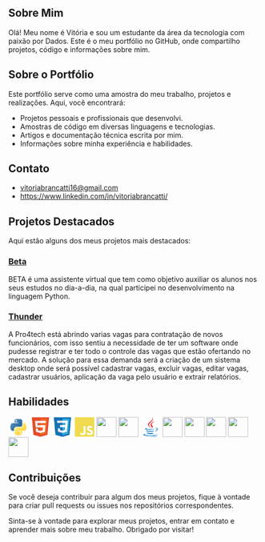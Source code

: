 ## Sobre Mim

Olá! Meu nome é Vitória e sou um estudante da área da tecnologia com paixão por Dados. Este é o meu portfólio no GitHub, onde compartilho projetos, código e informações sobre mim.

## Sobre o Portfólio

Este portfólio serve como uma amostra do meu trabalho, projetos e realizações. Aqui, você encontrará:

- Projetos pessoais e profissionais que desenvolvi.
- Amostras de código em diversas linguagens e tecnologias.
- Artigos e documentação técnica escrita por mim.
- Informações sobre minha experiência e habilidades.

## Contato

- vitoriabrancatti16@gmail.com
- https://www.linkedin.com/in/vitoriabrancatti/

## Projetos Destacados

Aqui estão alguns dos meus projetos mais destacados:

### [Beta](https://github.com/vitoriabrancatti/beta01.git)

BETA é uma assistente virtual que tem como objetivo auxiliar os alunos nos seus estudos no dia-a-dia, na qual participei no desenvolvimento na linguagem Python.

### [Thunder](https://github.com/vitoriabrancatti/Pro4Tech.git)

A Pro4tech está abrindo varias vagas para contratação de novos funcionários, com isso sentiu a necessidade de ter um software onde pudesse registrar e ter todo o controle das vagas que estão ofertando no mercado. A solução para essa demanda será a criação de um sistema desktop onde será possível cadastrar vagas, excluir vagas, editar vagas, cadastrar usuários, aplicação da vaga pelo usuário e extrair relatórios.

## Habilidades

<div aling ="left">
 <img align="center" alt="" height="40" width="40" src="https://raw.githubusercontent.com/devicons/devicon/master/icons/python/python-original.svg">
 <img align="center" alt="" height="40" width="40" src="https://raw.githubusercontent.com/devicons/devicon/master/icons/html5/html5-original.svg">
 <img align="center" alt="" height="40" width="40" src="https://raw.githubusercontent.com/devicons/devicon/master/icons/css3/css3-original.svg">
 <img align="center" alt="" height="40" width="40" src="https://raw.githubusercontent.com/devicons/devicon/master/icons/javascript/javascript-plain.svg">
<img align="center" alt="" height="40" width="40"  src="https://cdn.jsdelivr.net/gh/devicons/devicon/icons/bootstrap/bootstrap-original.svg" />
<img align="center" alt="" height="40" width="40"  src="https://cdn.jsdelivr.net/gh/devicons/devicon/icons/php/php-original.svg">
 <img align="center" alt="" height="40" width="40"src="https://raw.githubusercontent.com/devicons/devicon/master/icons/java/java-original.svg">
<img align="center" alt="" height="40" width="40"  src="https://cdn.jsdelivr.net/gh/devicons/devicon/icons/trello/trello-plain-wordmark.svg" />
<img align="center" alt="" height="40" width="40"  src="https://cdn.jsdelivr.net/gh/devicons/devicon/icons/vscode/vscode-original.svg" />
<img align="center" alt="" height="40" width="40" src="https://cdn.jsdelivr.net/gh/devicons/devicon/icons/visualstudio/visualstudio-plain.svg" />       
<img align="center" alt="" height="40" width="40"  src="https://cdn.jsdelivr.net/gh/devicons/devicon/icons/git/git-original.svg" />
<img align="center" alt="" height="40" width="40"  src="https://cdn.jsdelivr.net/gh/devicons/devicon/icons/canva/canva-original.svg" />

          
  
</div>


## Contribuições

Se você deseja contribuir para algum dos meus projetos, fique à vontade para criar pull requests ou issues nos repositórios correspondentes.

Sinta-se à vontade para explorar meus projetos, entrar em contato e aprender mais sobre meu trabalho. Obrigado por visitar!

